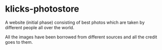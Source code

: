 # klicks-photostore

A website (initial phase) consisting of best photos which are taken by different people all over the world.

All the images have been borrowed from different sources and all the credit goes to them. 
